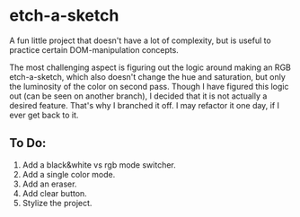 # etch-a-sketch

A fun little project that doesn't have a lot of complexity, but is useful to practice certain DOM-manipulation concepts.

The most challenging aspect is figuring out the logic around making an RGB etch-a-sketch, which also doesn't change the hue and saturation, but only the luminosity of the color on second pass. Though I have figured this logic out (can be seen on another branch), I decided that it is not actually a desired feature. That's why I branched it off. I may refactor it one day, if I ever get back to it.

## To Do:

1. Add a black&white vs rgb mode switcher.
2. Add a single color mode.
3. Add an eraser.
4. Add clear button.
5. Stylize the project.
